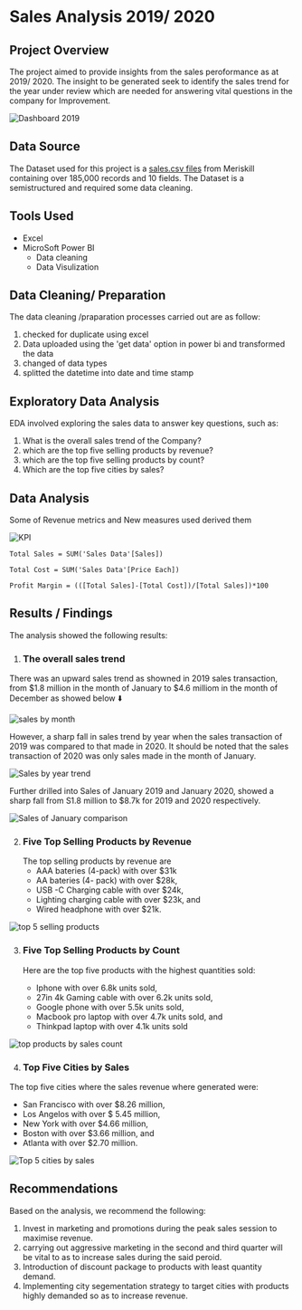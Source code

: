 # Sales Analysis 2019/ 2020 #
## Project Overview ##
The project aimed to provide insights from the sales peroformance as at 2019/ 2020. 
The insight to be generated seek to identify the sales trend for the year under review which are needed 
for answering vital questions in the  company for Improvement.


![Dashboard 2019](https://github.com/erebicraft/salesanalysis-meriskill/assets/137629549/28d265a9-4fde-4cd8-be07-010ce31c521b)

## Data Source ##
The Dataset used for this project is a [sales.csv files](https://github.com/erebicraft/salesanalysis-meriskill/blob/main/Sales%20Data.csv)
from Meriskill containing over 185,000 records and 10 fields. The Dataset is a semistructured and required some data cleaning.

 ## Tools Used  ##
 - Excel
 - MicroSoft Power BI
    - Data cleaning
    - Data Visulization
 ## Data Cleaning/ Preparation
   The data cleaning /praparation processes carried out are as follow:
   1. checked for duplicate using excel
   2. Data uploaded using the 'get data' option in power bi  and transformed the data
   3. changed of data types
   4. splitted the datetime into date and time stamp
## Exploratory Data Analysis ##
 EDA involved exploring the sales data to answer key questions, such as:
  1. What is the overall sales trend of the Company?
  2. which are the top five selling products by revenue?
  3. which are the top five selling products by count?
  4. Which are the top five cities by sales?
## Data Analysis ##
Some of Revenue metrics and New measures used derived them

![KPI ](https://github.com/erebicraft/salesanalysis-meriskill/assets/137629549/1071bf99-769d-4535-9a65-8eddb8fbd96f)

```power bi
Total Sales = SUM('Sales Data'[Sales])
```
```power bi
Total Cost = SUM('Sales Data'[Price Each])
```
 ```power bi
 Profit Margin = (([Total Sales]-[Total Cost])/[Total Sales])*100
 ```
## Results / Findings ##
The analysis showed the following results:
1. ### The overall sales trend ###
There was an upward sales trend as showned in 2019 sales transaction, from  $1.8 million in the month of January to $4.6 milliom in the month of December as showed below ⬇️

![sales by month](https://github.com/erebicraft/salesanalysis-meriskill/assets/137629549/6c648646-3721-4eca-86ee-b7c129d514cb)

 However, a sharp fall in sales trend by year when the sales transaction of 2019 was compared to that made in 2020. It should be noted that the sales transaction of 2020 was only sales made in the month of January. 

![Sales by year trend](https://github.com/erebicraft/salesanalysis-meriskill/assets/137629549/89ba44bd-8cce-4661-ab72-2d63dee04091)

Further drilled into Sales of January 2019 and January 2020, showed a sharp fall from S1.8 million to $8.7k for 2019 and 2020 respectively.

![Sales of January comparison](https://github.com/erebicraft/salesanalysis-meriskill/assets/137629549/034dcd24-e262-4ed2-9f91-872794b6fa72)

2. ### Five Top Selling Products by Revenue ###
   The top selling products by revenue are
    - AAA bateries (4-pack) with over $31k
    - AA bateries (4- pack) with over $28k,
    - USB -C Charging cable with over $24k,
    - Lighting charging cable with over $23k, and
    - Wired headphone with over $21k.

![top 5 selling products](https://github.com/erebicraft/salesanalysis-meriskill/assets/137629549/b35bbdc1-a7d0-4c6f-9986-30073a1f8bec)

3. ### Five Top Selling Products by Count ###

   Here are the top five products with the highest quantities sold:
   - Iphone with over 6.8k units sold,
   - 27in 4k Gaming cable with over 6.2k units sold,
   - Google phone with over 5.5k units sold,
   - Macbook pro laptop with over 4.7k units sold, and
   - Thinkpad laptop with over 4.1k units sold
     
![top products by sales count](https://github.com/erebicraft/salesanalysis-meriskill/assets/137629549/fc9c5452-3df2-4c23-aeb7-b8d5c8505b95)

4. ### Top Five Cities by Sales ###
 The top five cities where the sales revenue where generated were:
 - San Francisco with over $8.26 million,
 - Los Angelos with over $ 5.45 million,
 - New York with over $4.66 million,
 - Boston with over $3.66 million, and
 - Atlanta with over $2.70 million.
 
 ![Top 5 cities by sales](https://github.com/erebicraft/salesanalysis-meriskill/assets/137629549/8b7d2d26-ca8e-4787-a070-0247eebb8a13)

## Recommendations ##
Based on the analysis, we recommend the following:
1.  Invest in marketing and promotions during the peak sales session to maximise revenue.
2.  carrying out aggressive marketing in the second and third quarter will be vital to as to increase sales during the said peroid.
3.  Introduction of discount package to products with least quantity demand.
4.  Implementing  city segementation strategy to target cities with products highly demanded so as to increase revenue.
